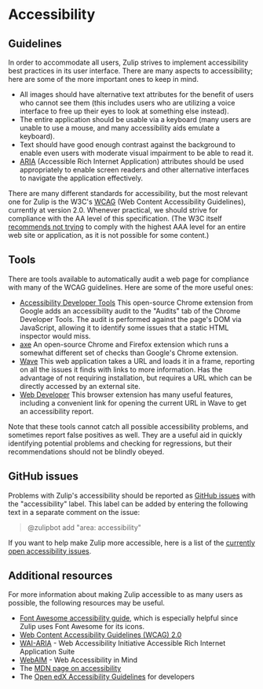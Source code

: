 # Accessibility

## Guidelines

In order to accommodate all users, Zulip strives to implement accessibility
best practices in its user interface. There are many aspects to accessibility;
here are some of the more important ones to keep in mind.

- All images should have alternative text attributes for the benefit of users
  who cannot see them (this includes users who are utilizing a voice interface
  to free up their eyes to look at something else instead).
- The entire application should be usable via a keyboard (many users are unable
  to use a mouse, and many accessibility aids emulate a keyboard).
- Text should have good enough contrast against the background to enable
  even users with moderate visual impairment to be able to read it.
- [ARIA](https://www.w3.org/WAI/intro/aria) (Accessible Rich Internet
  Application) attributes should be used appropriately to enable screen
  readers and other alternative interfaces to navigate the application
  effectively.

There are many different standards for accessibility, but the most relevant
one for Zulip is the W3C's [WCAG](https://www.w3.org/TR/WCAG20/) (Web Content
Accessibility Guidelines), currently at version 2.0. Whenever practical, we
should strive for compliance with the AA level of this specification.
(The W3C itself
[recommends not trying](https://www.w3.org/TR/UNDERSTANDING-WCAG20/conformance.html#uc-conf-req1-head)
to comply with the highest AAA level for an entire web site or application,
as it is not possible for some content.)

## Tools

There are tools available to automatically audit a web page for compliance
with many of the WCAG guidelines. Here are some of the more useful ones:

- [Accessibility Developer Tools][chrome-webstore]
  This open-source Chrome extension from Google adds an accessibility audit to
  the "Audits" tab of the Chrome Developer Tools. The audit is performed
  against the page's DOM via JavaScript, allowing it to identify some issues
  that a static HTML inspector would miss.
- [axe](https://www.deque.com/products/axe/) An open-source Chrome and Firefox
  extension which runs a somewhat different set of checks than Google's Chrome
  extension.
- [Wave](https://wave.webaim.org/) This web application takes a URL and loads
  it in a frame, reporting on all the issues it finds with links to more
  information. Has the advantage of not requiring installation, but requires
  a URL which can be directly accessed by an external site.
- [Web Developer](https://chrispederick.com/work/web-developer/) This browser
  extension has many useful features, including a convenient link for opening
  the current URL in Wave to get an accessibility report.

Note that these tools cannot catch all possible accessibility problems, and
sometimes report false positives as well. They are a useful aid in quickly
identifying potential problems and checking for regressions, but their
recommendations should not be blindly obeyed.

## GitHub issues

Problems with Zulip's accessibility should be reported as
[GitHub issues](https://github.com/zulip/zulip/issues) with the "accessibility"
label. This label can be added by entering the following text in a separate
comment on the issue:

> @zulipbot add "area: accessibility"

If you want to help make Zulip more accessible, here is a list of the
[currently open accessibility issues][accessibility-issues].

## Additional resources

For more information about making Zulip accessible to as many users as
possible, the following resources may be useful.

- [Font Awesome accessibility guide](https://fontawesome.com/how-to-use/on-the-web/other-topics/accessibility),
  which is especially helpful since Zulip uses Font Awesome for its icons.
- [Web Content Accessibility Guidelines (WCAG) 2.0](https://www.w3.org/TR/WCAG/)
- [WAI-ARIA](https://www.w3.org/WAI/intro/aria) - Web Accessibility Initiative
  Accessible Rich Internet Application Suite
- [WebAIM](https://webaim.org/) - Web Accessibility in Mind
- The [MDN page on accessibility](https://developer.mozilla.org/en-US/docs/Web/Accessibility)
- The [Open edX Accessibility Guidelines][openedx-guidelines] for developers

[chrome-webstore]: https://chrome.google.com/webstore/detail/accessibility-developer-t/fpkknkljclfencbdbgkenhalefipecmb
[openedx-guidelines]: https://docs.openedx.org/en/latest/developers/concepts/accessibility.html
[accessibility-issues]: https://github.com/zulip/zulip/issues?q=is%3Aissue+is%3Aopen+label%3Aaccessibility
